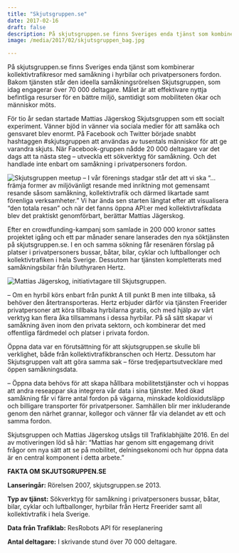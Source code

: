 ```yaml
---
title: "Skjutsgruppen.se"
date: 2017-02-16
draft: false
description: På skjutsgruppen.se finns Sveriges enda tjänst som kombinerar kollektivtrafikresor med samåkning i hyrbilar och privatpersoners fordon. Bakom tjänsten står den ideella samåkningsrörelsen Skjutsgruppen, som idag engagerar över 70 000 deltagare. Målet är att effektivare nyttja befintliga resurser för en bättre miljö, samtidigt som mobiliteten ökar och människor möts.
image: /media/2017/02/skjutsgruppen_bag.jpg

---
```

På skjutsgruppen.se finns Sveriges enda tjänst som kombinerar kollektivtrafikresor med samåkning i hyrbilar och
privatpersoners fordon. Bakom tjänsten står den ideella samåkningsrörelsen Skjutsgruppen, som idag engagerar över 70 000
deltagare.<!--more--> Målet är att effektivare nyttja befintliga resurser för en bättre miljö, samtidigt som mobiliteten
ökar och människor möts.

För tio år sedan startade Mattias Jägerskog Skjutsgruppen som ett socialt experiment. Vänner bjöd in vänner via sociala
medier för att samåka och gensvaret blev enormt. På Facebook och Twitter började snabbt hashtaggen #skjutsgruppen att
användas av tusentals människor för att ge varandra skjuts. När Facebook-gruppen nådde 20 000 deltagare var det dags att
ta nästa steg – utveckla ett sökverktyg för samåkning. Och det handlade inte enbart om samåkning i privatpersoners
fordon.

![Skjutsgruppen meetup](/media/2017/02/skjutsgruppen_talking.jpg)
– I vår förenings stadgar står det att vi ska “…främja former av miljövänligt resande med inriktning mot gemensamt
resande såsom samåkning, kollektivtrafik och därmed likartade samt förenliga verksamheter.” Vi har ända sen starten
längtat efter att visualisera “den totala resan” och när det fanns öppna API:er med kollektivtrafikdata blev det
praktiskt genomförbart, berättar Mattias Jägerskog.

Efter en crowdfunding-kampanj som samlade in 200 000 kronor sattes projektet igång och ett par månader senare lanserades
den nya söktjänsten på skjutsgruppen.se. I en och samma sökning får resenären förslag på platser i privatpersoners
bussar, båtar, bilar, cyklar och luftballonger och kollektivtrafiken i hela Sverige. Dessutom har tjänsten kompletterats
med samåkningsbilar från biluthyraren Hertz.

![Mattias Jägerskog, initiativtagare till Skjutsgruppen.](/media/2017/02/mattias_jagerskog_skjutsgruppen.jpg "Mattias 
Jägerskog, initiativtagare till Skjutsgruppen.")

– Om en hyrbil körs enbart från punkt A till punkt B men inte tillbaka, så behöver den återtransporteras. Hertz erbjuder
därför via tjänsten Freerider privatpersoner att köra tillbaka hyrbilarna gratis, och med hjälp av vårt verktyg kan
flera åka tillsammans i dessa hyrbilar. På så sätt skapar vi samåkning även inom den privata sektorn, och kombinerar det
med offentliga färdmedel och platser i privata fordon.

Öppna data var en förutsättning för att skjutsgruppen.se skulle bli verklighet, både från kollektivtrafikbranschen och
Hertz. Dessutom har Skjutsgruppen valt att göra samma sak – förse tredjepartsutvecklare med öppen samåkningsdata.

– Öppna data behövs för att skapa hållbara mobilitetstjänster och vi hoppas att andra reseappar ska integrera vår data i
sina tjänster. Med ökad samåkning får vi färre antal fordon på vägarna, minskade koldioxidutsläpp och billigare
transporter för privatpersoner. Samhällen blir mer inkluderande genom den närhet grannar, kollegor och vänner får via
delandet av ett och samma fordon.

Skjutsgruppen och Mattias Jägerskog utsågs till Trafiklabhjälte 2016. En del av motiveringen löd så här: “Mattias har
genom sitt engagemang drivit frågor om nya sätt att se på mobilitet, delningsekonomi och hur öppna data är en central
komponent i detta arbete.”

**FAKTA OM SKJUTSGRUPPEN.SE**

**Lanseringår:**
Rörelsen 2007, skjutsgruppen.se 2013.

**Typ av tjänst:**
Sökverktyg för samåkning i privatpersoners bussar, båtar, bilar, cyklar och luftballonger, hyrbilar från Hertz Freerider
samt all kollektivtrafik i hela Sverige.

**Data från Trafiklab:**
ResRobots API för reseplanering

**Antal deltagare:**
I skrivande stund över 70 000 deltagare.
